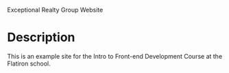 Exceptional Realty Group Website

# Description

This is an example site for the Intro to Front-end Development Course at the 
Flatiron school.

